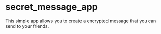 # secret_message_app
This simple app allows you to create a encrypted message that you can send to your friends.
